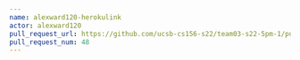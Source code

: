 ```yaml
---
name: alexward120-herokulink
actor: alexward120
pull_request_url: https://github.com/ucsb-cs156-s22/team03-s22-5pm-1/pull/48
pull_request_num: 48
---
```

